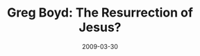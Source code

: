 ---
layout: media
category: media
title: "Greg Boyd: The Resurrection of Jesus?"
date: 2009-03-30
description: "Greg Boyd discusses evidence for the resurrection of Jesus."
tag: 
 - boyd
 - resurrection
yt-video-id: "UGVTJeQtvZQ"
video: "http://s3.amazonaws.com/crossroads-media/other-media/video/w6-greg.mp4"
video-poster: "http://s3.amazonaws.com/crossroads-media/images/w6-greg-still.jpg"
---